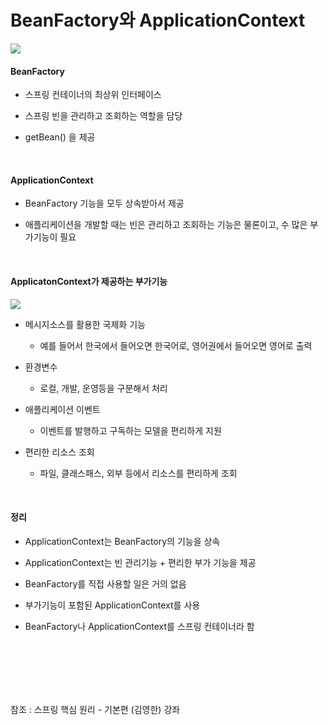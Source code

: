 # BeanFactory와 ApplicationContext

![](./images/BeanFactory와ApplicationContext_1.png)

#### BeanFactory

* 스프링 컨테이너의 최상위 인터페이스

* 스프링 빈을 관리하고 조회하는 역할을 담당

* getBean() 을 제공

<br>

#### ApplicationContext

* BeanFactory 기능을 모두 상속받아서 제공

* 애플리케이션을 개발할 때는 빈은 관리하고 조회하는 기능은 물론이고, 수 많은 부가기능이 필요

<br>

#### ApplicatonContext가 제공하는 부가기능

![](./images/BeanFactory와ApplicationContext_2.png)

* 메시지소스를 활용한 국제화 기능 
  * 예를 들어서 한국에서 들어오면 한국어로, 영어권에서 들어오면 영어로 출력 

* 환경변수 
  * 로컬, 개발, 운영등을 구분해서 처리 

* 애플리케이션 이벤트 
  * 이벤트를 발행하고 구독하는 모델을 편리하게 지원 

* 편리한 리소스 조회 
  * 파일, 클래스패스, 외부 등에서 리소스를 편리하게 조회 

<br>

#### 정리 

* ApplicationContext는 BeanFactory의 기능을 상속 

* ApplicationContext는 빈 관리기능 + 편리한 부가 기능을 제공 

* BeanFactory를 직접 사용할 일은 거의 없음

* 부가기능이 포함된 ApplicationContext를 사용 

* BeanFactory나 ApplicationContext를 스프링 컨테이너라 함

<br><br><br><br><br>

참조 : 스프링 핵심 원리 - 기본편 (김영한) 강좌